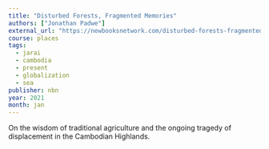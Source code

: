 ```yaml
---
title: "Disturbed Forests, Fragmented Memories"
authors: ["Jonathan Padwe"]
external_url: "https://newbooksnetwork.com/disturbed-forests-fragmented-memories"
course: places
tags:
  - jarai
  - cambodia
  - present
  - globalization
  - sea
publisher: nbn
year: 2021
month: jan
---
```


On the wisdom of traditional agriculture and the ongoing tragedy of displacement in the Cambodian Highlands.
